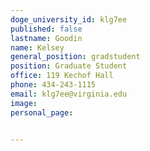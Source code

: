 ```yaml
---
doge_university_id: klg7ee
published: false
lastname: Goodin
name: Kelsey
general_position: gradstudent
position: Graduate Student
office: 119 Kechof Hall
phone: 434-243-1115
email: klg7ee@virginia.edu
image:
personal_page:


---
```

